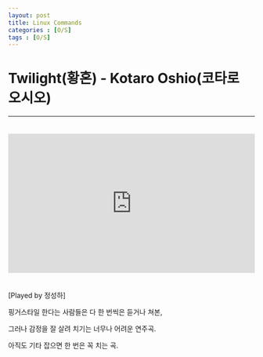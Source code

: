 ```yaml
---
layout: post
title: Linux Commands
categories : [O/S]
tags : [O/S]
---
```




#  Twilight(황혼) - Kotaro Oshio(코타로 오시오)

---

<span style = "line-height:50%"><br></span>

<style>.embed-container { position: relative; padding-bottom: 56.25%; height: 0; overflow: hidden; max-width: 100%; } .embed-container iframe, .embed-container object, .embed-container embed { position: absolute; top: 0; left: 0; width: 100%; height: 100%; }</style><div class='embed-container'><iframe src='https://www.youtube.com/embed/f2ebmV-Z3eM' frameborder='0' allowfullscreen></iframe></div>

<span style = "line-height:50%"><br></span>

[Played by 정성하]

핑거스타일 한다는 사람들은 다 한 번씩은 듣거나 쳐본,

그러나 감정을 잘 살려 치기는 너무나 어려운 연주곡.

아직도 기타 잡으면 한 번은 꼭 치는 곡.

 

